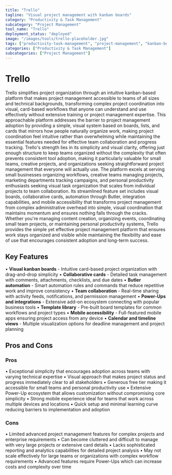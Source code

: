 ```yaml
---
title: "Trello"
tagline: "Visual project management with kanban boards"
category: "Productivity & Task Management"
subcategory: "Project Management"
tool_name: "Trello"
deployment_status: "deployed"
image: "/images/tools/trello-placeholder.jpg"
tags: ["productivity-task-management", "project-management", "kanban-boards", "visual-workflow", "team-collaboration"]
categories: ["Productivity & Task Management"]
subcategories: ["Project Management"]
---
```


# Trello

Trello simplifies project organization through an intuitive kanban-based platform that makes project management accessible to teams of all sizes and technical backgrounds, transforming complex project coordination into visual, card-based workflows that anyone can understand and use effectively without extensive training or project management expertise. This approachable platform addresses the barrier to project management adoption by providing a simple, visual system based on boards, lists, and cards that mirrors how people naturally organize work, making project coordination feel intuitive rather than overwhelming while maintaining the essential features needed for effective team collaboration and progress tracking. Trello's strength lies in its simplicity and visual clarity, offering just enough structure to keep teams organized without the complexity that often prevents consistent tool adoption, making it particularly valuable for small teams, creative projects, and organizations seeking straightforward project management that everyone will actually use. The platform excels at serving small businesses organizing workflows, creative teams managing projects, marketing departments tracking campaigns, and personal productivity enthusiasts seeking visual task organization that scales from individual projects to team collaboration. Its streamlined feature set includes visual boards, collaborative cards, automation through Butler, integration capabilities, and mobile accessibility that transforms project management from complex administrative overhead into simple, visual coordination that maintains momentum and ensures nothing falls through the cracks. Whether you're managing content creation, organizing events, coordinating small team projects, or maintaining personal productivity systems, Trello provides the simple yet effective project management platform that ensures work stays organized and visible while maintaining the flexibility and ease of use that encourages consistent adoption and long-term success.

## Key Features

• **Visual kanban boards** - Intuitive card-based project organization with drag-and-drop simplicity
• **Collaborative cards** - Detailed task management with comments, attachments, checklists, and due dates
• **Butler automation** - Smart automation rules and commands that reduce repetitive work and improve consistency
• **Team collaboration** - Real-time sharing with activity feeds, notifications, and permission management
• **Power-Ups and integrations** - Extensive add-on ecosystem connecting with popular business tools
• **Template library** - Pre-built board templates for common workflows and project types
• **Mobile accessibility** - Full-featured mobile apps ensuring project access from any device
• **Calendar and timeline views** - Multiple visualization options for deadline management and project planning

## Pros and Cons

### Pros
• Exceptional simplicity that encourages adoption across teams with varying technical expertise
• Visual approach that makes project status and progress immediately clear to all stakeholders
• Generous free tier making it accessible for small teams and personal productivity use
• Extensive Power-Up ecosystem that allows customization without compromising core simplicity
• Strong mobile experience ideal for teams that work across multiple devices and locations
• Quick setup and minimal learning curve reducing barriers to implementation and adoption

### Cons
• Limited advanced project management features for complex projects and enterprise requirements
• Can become cluttered and difficult to manage with very large projects or extensive card details
• Lacks sophisticated reporting and analytics capabilities for detailed project analysis
• May not scale effectively for large teams or organizations with complex workflow requirements
• Advanced features require Power-Ups which can increase costs and complexity over time